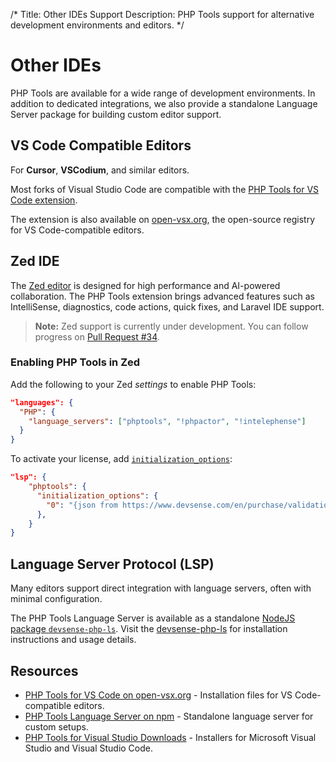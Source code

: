 /*
Title: Other IDEs Support
Description: PHP Tools support for alternative development environments and editors.
*/

# Other IDEs

PHP Tools are available for a wide range of development environments. In addition to dedicated integrations, we also provide a standalone Language Server package for building custom editor support.

## VS Code Compatible Editors

For **Cursor**, **VSCodium**, and similar editors.

Most forks of Visual Studio Code are compatible with the [PHP Tools for VS Code extension](https://marketplace.visualstudio.com/items?itemName=DEVSENSE.phptools-vscode).

The extension is also available on [open-vsx.org](https://open-vsx.org/extension/devsense/phptools-vscode), the open-source registry for VS Code-compatible editors.

## Zed IDE

The [Zed editor](https://zed.dev/) is designed for high performance and AI-powered collaboration. The PHP Tools extension brings advanced features such as IntelliSense, diagnostics, code actions, quick fixes, and Laravel IDE support.

> **Note:** Zed support is currently under development. You can follow progress on [Pull Request #34](https://github.com/zed-extensions/php/pull/34).

### Enabling PHP Tools in Zed

Add the following to your Zed _settings_ to enable PHP Tools:

```json
"languages": {
  "PHP": {
    "language_servers": ["phptools", "!phpactor", "!intelephense"]
  }
}
```

To activate your license, add [`initialization_options`](https://zed.dev/docs/configuring-zed#lsp):

```json
"lsp": {
    "phptools": {
      "initialization_options": {
        "0": "{json from https://www.devsense.com/en/purchase/validation}"
      },
    }
}
```

## Language Server Protocol (LSP)

Many editors support direct integration with language servers, often with minimal configuration.

The PHP Tools Language Server is available as a standalone [NodeJS package `devsense-php-ls`](https://www.npmjs.com/package/devsense-php-ls). Visit the [devsense-php-ls](https://www.npmjs.com/package/devsense-php-ls) for installation instructions and usage details.

## Resources

- [PHP Tools for VS Code on open-vsx.org](https://open-vsx.org/extension/devsense/phptools-vscode) - Installation files for VS Code-compatible editors.
- [PHP Tools Language Server on npm](https://www.npmjs.com/package/devsense-php-ls) - Standalone language server for custom setups.
- [PHP Tools for Visual Studio Downloads](https://www.devsense.com/en/download) - Installers for Microsoft Visual Studio and Visual Studio Code.